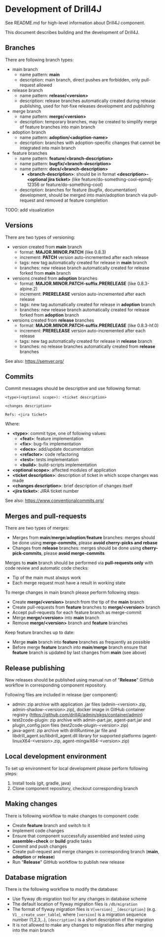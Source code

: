 # Development of Drill4J

See README.md for high-level information about Drill4J component.

This document describes building and the development of Drill4J.

## Branches

There are following branch types:
- main branch
  - name pattern: **main**
  - description: main branch, direct pushes are forbidden, only pull-request allowed 
- release branch
  - name pattern: **release/\<version\>**
  - description: release branches automatically created during release publishing, used for hot-fixe releases development and publishing
- merge branch
  - name pattern: **merge/\<version\>**
  - description: temporary branches, may be created to simplify merge of feature branches into main branch
- adoption branch
  - name pattern: **adoption/\<adoption-name\>**
  - description: branches with adoption-specific changes that cannot be integrated into main branch
- feature branches
  - name pattern: **feature/\<branch-description\>**
  - name pattern: **bugfix/\<branch-description\>**
  - name pattern: **docs/\<branch-description\>**
    - **\<branch-description\>**: should be in format **\<description\>-\<optional jira ticket\>** (like feature/do-something-cool-epmdj-12356 or feature/do-something-cool)
  - description: branches for feature (bugfix, documentation) development, should be merged into main/adoption branch via pull-request and removed at feature completion

TODO: add visualization

## Versions

There are two types of versioning:
- version created from **main** branch
  - format: **MAJOR.MINOR.PATCH** (like 0.8.3)
  - increment: **PATCH** version auto-incremented after each release
  - tags: new tag automatically created for release in **main** branch
  - branches: new release branch automatically created for release forked from **main** branch
- versions created from **adoption** branches
  - format: **MAJOR.MINOR.PATCH-suffix.PRERELEASE** (like 0.8.3-alpine.2)
  - increment: **PRERELEASE** version auto-incremented after each release
  - tags: new tag automatically created for release in **adoption** branch
  - branches: new release branch automatically created for release forked from **adoption** branch
- versions created from **release** branches
  - format: **MAJOR.MINOR.PATCH-suffix.PRERELEASE** (like 0.8.3-hf.0)
  - increment: **PRERELEASE** version auto-incremented after each release
  - tags: new tag automatically created for release in **release** branch
  - branches: no release branches automatically created from **release** branches

See also: https://semver.org/

## Commits

Commit messages should be descriptive and use following format:
```
<type>(<optional scope>): <ticket description>

<changes description>

Refs: <jira ticket>
```

Where:
- **\<type\>**: commit type, one of following values:
  - **\<feat\>**: feature implementation
  - **\<fix\>**: bug-fix implementation
  - **\<docs\>**: add/update documentation
  - **\<refactor\>**: code refactoring
  - **\<test\>**: tests implementation
  - **\<build\>**: build-scripts implementation
- **\<optional scope\>**: affected modules of application
- **\<ticket description\>**: description of ticket in which scope changes was made
- **\<changes description\>**: brief description of changes itself
- **\<jira ticket\>**: JIRA ticket number

See also: https://www.conventionalcommits.org/

## Merges and pull-requests

There are two types of merges:
- Merges from **main**/**merge**/**adoption**/**feature** branches: merges should be done using **merge-commits**, please **avoid cherry-picks and rebase**
- Changes from **release** branches: merges should be done using **cherry-pick-commits**, please **avoid merge-commits**

Merges to **main** branch should be performed via **pull-requests only** with code review and automatic code checks:
- Tip of the main must always work
- Each merge request must have a result in working state

To merge changes in main branch please perform following steps: 
- Create **merge/\<version\>** branch from the tip of the **main** branch
- Create pull-requests from **feature** branches to **merge/\<version\>** branch
- Accept pull-requests for each feature branch as merge-commit
- Merge **merge/\<version\>** into **main** branch
- Remove **merge/\<version\>** branch and **feature** branches

Keep feature branches up to date:
- Merge **main** branch into **feature** branches as frequently as possible
- Before merge **feature** branch into **main**/**merge** branch ensure that **feature** branch is updated by last changes from **main** (see above)

## Release publishing

New releases should be published using manual run of "**Release**" GitHub workflow in corresponding component repository.

Following files are included in release (per component):
- admin: zip archive with application .jar files (admin-\<version\>.zip, admin-shadow-\<version\>.zip), docker image in GitHub container registry (https://github.com/drill4j/admin/pkgs/container/admin)
- test2code-plugin: zip archive with admin-part.jar, agent-part.jar and plugin_config.json files (test2code-plugin-\<version\>.zip)
- java-agent: zip archive with drillRuntime.jar file and libdrill_agent.so/libdrill_agent.dll library for supported platforms (agent-linuxX64-\<version\>.zip, agent-mingwX64-\<version\>.zip)

## Local development environment

To set up environment for local development please perform following steps:
1. Install tools (git, gradle, java)
2. Clone component repository, checkout corresponding branch

## Making changes

There is following workflow to make changes to component code:
- Create **feature** branch and switch to it
- Implement code changes
- Ensure that component successfully assembled and tested using **assemble**+**check** or **build** gradle tasks
- Commit and push changes
- Create pull-request and merge changes in corresponding branch (**main**, **adoption** or **release**)
- Run "**Release**" GitHub workflow to publish new release

## Database migration

There is the following workflow to modify the database:
- Use flyway db migration tool for any changes in database scheme
- The default location of flyway migration files is `/db/migration`
- The format of flyway migration files is `V[version]__[description]` (e.g. `V1__create_user_table`), 
where `[version]` is a migration sequence number (1,2,3,..), 
`[description]` is a short description of the migration
- It is not allowed to make any changes to migration files after merging into the main branch